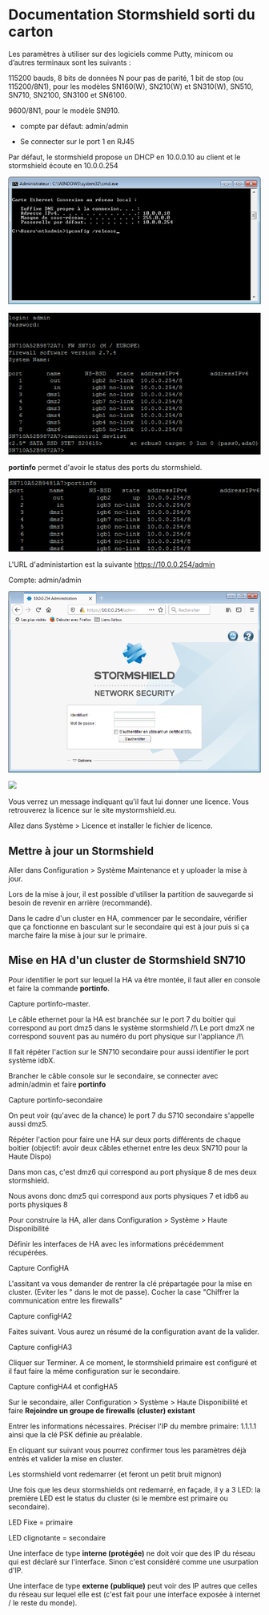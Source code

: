 # Documentation Stormshield sorti du carton

Les paramètres à utiliser sur des logiciels comme Putty, minicom ou d’autres terminaux sont les suivants :

115200 bauds, 8 bits de données N pour pas de parité, 1 bit de stop (ou 115200/8N1), pour les modèles SN160(W), SN210(W) et SN310(W), SN510, SN710, SN2100, SN3100 et SN6100.

9600/8N1, pour le modèle SN910.

- compte par défaut: admin/admin

- Se connecter sur le port 1 en RJ45 

Par défaut, le stormshield propose un DHCP en 10.0.0.10 au client et le stormshield écoute en 10.0.0.254

![](/stormshield/images/ConfIPWindows.png)

![](/stormshield/images/puttystormshield.png)

**portinfo** permet d'avoir le status des ports du stormshield.

![](/stormshield/images/portinfo.png)

L'URL d'administartion est la suivante https://10.0.0.254/admin

Compte: admin/admin

![](/stormshield/images/pageaccueilstormshield.png)

![](/stormshield/images/Accueilstormshieldauthentifié.png)

Vous verrez un message indiquant qu'il faut lui donner une licence. Vous retrouverez la licence sur le site mystormshield.eu.

Allez dans Système > Licence et installer le fichier de licence. 

## Mettre à jour un Stormshield

Aller dans Configuration > Système Maintenance et y uploader la mise à jour.

Lors de la mise à jour, il est possible d'utiliser la partition de sauvegarde si besoin de revenir en arrière (recommandé).

Dans le cadre d'un cluster en HA, commencer par le secondaire, vérifier que ça fonctionne en basculant sur le secondaire qui est à jour puis si ça marche faire la mise à jour sur le primaire.

## Mise en HA d'un cluster de Stormshield SN710

Pour identifier le port sur lequel la HA va être montée, il faut aller en console et faire la commande **portinfo**.

Capture portinfo-master.

Le câble ethernet pour la HA est branchée sur le port 7 du boitier qui correspond au port dmz5 dans le système stormshield /!\ Le port dmzX ne correspond souvent pas au numéro du port physique sur l'appliance /!\

Il fait répéter l'action sur le SN710 secondaire pour aussi identifier le port système idbX. 

Brancher le câble console sur le secondaire, se connecter avec admin/admin et faire **portinfo**

Capture portinfo-secondaire

On peut voir (qu'avec de la chance) le port 7 du S710 secondaire s'appelle aussi dmz5.

Répéter l'action pour faire une HA sur deux ports différents de chaque boitier (objectif: avoir deux câbles ethernet entre les deux SN710 pour la Haute Dispo)

Dans mon cas, c'est dmz6 qui correspond au port physique 8 de mes deux stormshield.

Nous avons donc dmz5 qui correspond aux ports physiques 7 et idb6 au ports physiques 8

Pour construire la HA, aller dans Configuration > Système > Haute Disponibilité 

Définir les interfaces de HA avec les informations précédemment récupérées.

Capture ConfigHA

L'assitant va vous demander de rentrer la clé prépartagée pour la mise en cluster. (Eviter les " dans le mot de passe).
Cocher la case "Chiffrer la communication entre les firewalls"

Capture configHA2

Faites suivant.
Vous aurez un résumé de la configuration avant de la valider.

Capture configHA3

Cliquer sur Terminer. A ce moment, le stormshield primaire est configuré et il faut faire la même configuration sur le secondaire.

Capture configHA4 et configHA5

Sur le secondaire, aller Configuration > Système > Haute Disponibilité et faire **Rejoindre un groupe de firewalls (cluster) existant**

Entrer les informations nécessaires. Préciser l'IP du membre primaire: 1.1.1.1 ainsi que la clé PSK définie au préalable. 

En cliquant sur suivant vous pourrez confirmer tous les paramètres déjà entrés et valider la mise en cluster. 

Les stormshield vont redemarrer (et feront un petit bruit mignon)

Une fois que les deux stormshields ont redemarré, en façade, il y a 3 LED: la première LED est le status du cluster (si le membre est primaire ou secondaire).

LED Fixe = primaire

LED clignotante = secondaire 

Une interface de type **interne (protégée)** ne doit voir que des IP du réseau qui est déclaré sur l'interface. Sinon c'est considéré comme une usurpation d'IP. 

Une interface de type **externe (publique)** peut voir des IP autres que celles du réseau sur lequel elle est (c'est fait pour une interface exposée à internet / le reste du monde).




